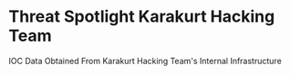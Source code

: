 # Threat Spotlight Karakurt Hacking Team
IOC Data Obtained From Karakurt Hacking Team's Internal Infrastructure
